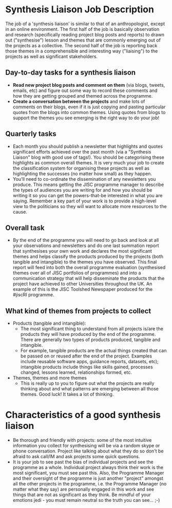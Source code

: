 # Synthesis Liaison Job Description #
The job of a 'synthesis liaison' is similar to that of an anthropologist, except in an online environment. The first half of the job is basically observation and research (specifically reading project blog posts and reports) to drawn out ("synthesise") lesson and themes that are commonly emerging out of the projects as a collective.   The second half of the job is reporting back those themes in a comprehensible and interesting way ("liaising") to the projects as well as significant stakeholders.

## Day-to-day tasks for a synthesis liaison ##
  * **Read new project blog posts and comment on them** (via blogs, tweets, emails, etc) and figure out some way to record these comments and how they are getting grouped and themed across the programme.
  * **Create a conversation between the projects** and make lots of comments on their blogs, even if it is just copying and pasting particular quotes from the blogs into common themes.  Using quotes from blogs to support the themes you see emerging is the right way to do your job!

## Quarterly tasks ##
  * Each month you should publish a newsletter that highlights and quotes significant efforts achieved over the past month (via a "Synthesis Liaison" blog with good use of tags!).  You should be categorising these highlights as common overall themes.  It is very much your job to create the classification system for organising these projects as well as highlighting the successes (no matter how small) as they happen.
  * You'll need to co-ordinate the dissemination of any newsletters you produce.  This means getting the JISC programme manager to describe the types of audiences you are writing for and how you should be writing it so you can get the powers-that-be interested in what you are saying.  Remember a key part of your work is to provide a high-level view to the politicians so they will want to allocate more resources to the cause.

## Overall task ##
  * By the end of the programme you will need to go back and look at all your observations and newsletters and do one last summation report that synthesises your own work and declares the most significant themes and helps classify the products produced by the projects (both tangible and intangible) to the themes you have observed.  This final report will feed into both the overall programme evaluation (synthesised themes over all of JISC portfolios of programmes) and into a communication strategy that will help disseminate the products that the project have achieved to other Universities throughout the UK.  An example of this is the JISC Toolshed Newspaper produced for the #jiscRI programme.

## What kind of themes from projects to collect ##
  * Products (tangible and intangible):
    * The most significant thing to understand from all projects is/are the products they will have produced by the end of the programme.  There are generally two types of products produced, tangible and intangible.
    * For example, tangible products are the actual things created that can be passed on or reused after the end of the project.  Examples include reusable software apps, guidance reports, datasets, etc); intangible products include things like skills gained, processes changed, lessons learned, relationships formed, etc.
  * Themes, themes and more themes
    * This is really up to you to figure out what the projects are really thinking about and what patterns are emerging between all those themes.  Good luck!  It takes a lot of thinking.

# Characteristics of a good synthesis liaison #
  * Be thorough and friendly with projects: some of the most intuitive information you collect for synthesising will be via a random skype or phone conversation.  Project like talking about what they do so don't be afraid to ask call/IM and ask projects some quick questions.
  * It is your job to see past the bias of individual projects and see the programme as a whole.  Individual project always think their work is the most significant, you must see past this. Also, the Programme Manager and their oversight of the programme is just another "project" amongst all the other projects in the programme, i.e. the Programme Manager (no matter what they say) are personally engaged in this work and see things that are not as significant as they think.  Be mindful of your emotions jedi - you must remain neutral so the truth you can see... ;-)